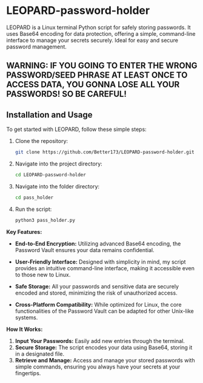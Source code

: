 # LEOPARD-password-holder
LEOPARD is a Linux terminal Python script for safely storing passwords. It uses Base64 encoding for data protection, offering a simple, command-line interface to manage your secrets securely. Ideal for easy and secure password management.

## WARNING: IF YOU GOING TO ENTER THE WRONG PASSWORD/SEED PHRASE AT LEAST ONCE TO ACCESS DATA, YOU GONNA LOSE ALL YOUR PASSWORDS! SO BE CAREFUL!

## Installation and Usage

To get started with LEOPARD, follow these simple steps:

1. Clone the repository:
    ```bash
    git clone https://github.com/Better173/LEOPARD-password-holder.git
    ```
2. Navigate into the project directory:
    ```bash
    cd LEOPARD-password-holder
    ```

3. Navigate into the folder directory:
    ```bash
    cd pass_holder
    ```

4. Run the script:
    ```bash
    python3 pass_holder.py
    ```

**Key Features:**

- **End-to-End Encryption:** Utilizing advanced Base64 encoding, the Password Vault ensures your data remains confidential.

- **User-Friendly Interface:** Designed with simplicity in mind, my script provides an intuitive command-line interface, making it accessible even to those new to Linux.

- **Safe Storage:** All your passwords and sensitive data are securely encoded and stored, minimizing the risk of unauthorized access.

- **Cross-Platform Compatibility:** While optimized for Linux, the core functionalities of the Password Vault can be adapted for other Unix-like systems.

**How It Works:**

1. **Input Your Passwords:** Easily add new entries through the terminal.
2. **Secure Storage:** The script encodes your data using Base64, storing it in a designated file.
3. **Retrieve and Manage:** Access and manage your stored passwords with simple commands, ensuring you always have your secrets at your fingertips.
